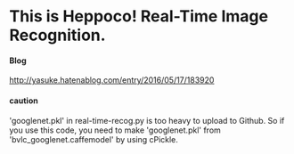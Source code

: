 # This is Heppoco! Real-Time Image Recognition.
#### Blog
http://yasuke.hatenablog.com/entry/2016/05/17/183920

#### caution
'googlenet.pkl' in real-time-recog.py is too heavy to upload to Github. So if you use this code, you need to make 'googlenet.pkl' from 'bvlc_googlenet.caffemodel' by using cPickle.
